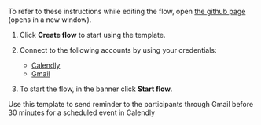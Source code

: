 To refer to these instructions while editing the flow, open [the github page](https://github.com/ot4i/app-connect-templates/blob/master/resources/markdown/Send%20reminder%20to%20the%20participants%20through%20Gmail%20before%2030%20minutes%20for%20a%20scheduled%20event%20in%20Calendly_instructions.md) (opens in a new window).

1. Click **Create flow** to start using the template.
2. Connect to the following accounts by using your credentials:
   - [Calendly](https://www.ibm.com/docs/en/app-connect/containers_cd?topic=apps-calendly)
   - [Gmail](https://www.ibm.com/docs/en/app-connect/containers_cd?topic=apps-gmail)
   
3. To start the flow, in the banner click **Start flow**.

Use this template to send reminder to the participants through Gmail before 30 minutes for a scheduled event in Calendly